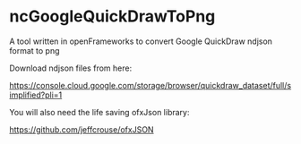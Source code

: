 # ncGoogleQuickDrawToPng
A tool written in openFrameworks to convert Google QuickDraw ndjson format to png

Download ndjson files from here:

https://console.cloud.google.com/storage/browser/quickdraw_dataset/full/simplified?pli=1

You will also need the life saving ofxJson library:

https://github.com/jeffcrouse/ofxJSON
